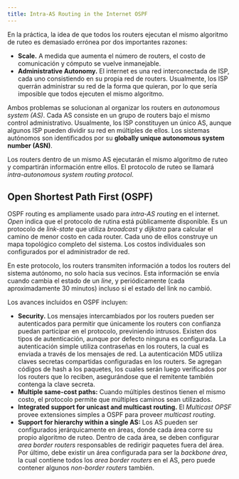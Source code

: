 ```yaml
---
title: Intra-AS Routing in the Internet OSPF
---
```


En la práctica, la idea de que todos los routers ejecutan el mismo algoritmo de ruteo es demasiado errónea por dos importantes razones:

- **Scale.** A medida que aumenta el número de routers, el costo de comunicación y cómputo se vuelve inmanejable.
- **Administrative Autonomy.** El internet es una red interconectada de ISP, cada uno consistiendo en su propia red de routers. Usualmente, los ISP querrán administrar su red de la forma que quieran, por lo que sería imposible que todos ejecuten el mismo algoritmo.

Ambos problemas se solucionan al organizar los routers en *autonomous system* *(AS)*. Cada AS consiste en un grupo de routers bajo el mismo control administrativo. Usualmente, los ISP constituyen un único AS, aunque algunos ISP pueden dividir su red en múltiples de ellos. Los sistemas autónomos son identificados por su **globally unique autonomous system number (ASN)**.

Los routers dentro de un mismo AS ejecutarán el mismo algoritmo de ruteo y compartirán información entre ellos. El protocolo de ruteo se llamará *intra-autonomous system routing protocol*.

## Open Shortest Path First (OSPF)

OSPF routing es ampliamente usado para *intra-AS routing* en el internet. *Open* indica que el protocolo de rutina está públicamente disponible. Es un protocolo de *link-state* que utiliza *broadcast* y *dijkstra* para calcular el camino de menor costo en cada router. Cada uno de ellos construye un mapa topológico completo del sistema. Los costos individuales son configurados por el administrador de red.

En este protocolo, los routers transmiten información a todos los routers del sistema autónomo, no solo hacia sus vecinos. Esta información se envía cuando cambia el estado de un *line*, y periódicamente (cada aproximadamente 30 minutos) incluso si el estado del link no cambió.

Los avances incluidos en OSPF incluyen:

- **Security.** Los mensajes intercambiados por los routers pueden ser autenticados para permitir que únicamente los routers con confianza puedan participar en el protocolo, previniendo intrusos. Existen dos tipos de autenticación, aunque por defecto ninguna es configurada. La autenticación simple utiliza contraseñas en los routers, la cual es enviada a través de los mensajes de red. La autenticación MD5 utiliza claves secretas compartidas configuradas en los routers. Se agregan códigos de hash a los paquetes, los cuales serán luego verificados por los routers que lo reciben, asegurándose que el remitente también contenga la clave secreta.
- **Multiple same-cost paths:** Cuando múltiples destinos tienen el mismo costo, el protocolo permite que múltiples caminos sean utilizados.
- **Integrated support for unicast and multicast routing.** El *Multicast OPSF* provee extensiones simples a OSPF para proveer *multicast routing*.
- **Support for hierarchy within a single AS:** Los AS pueden ser configurados jerárquicamente en áreas, donde cada área corre su propio algoritmo de ruteo. Dentro de cada área, se deben configurar *area border routers* responsables de redirigir paquetes fuera del área. Por último, debe existir un área configurada para ser la *backbone área*, la cual contiene todos los *area border routers* en el AS, pero puede contener algunos *non-border routers* también.
